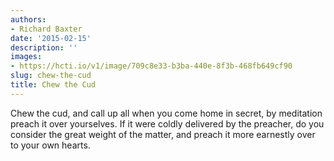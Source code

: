 ```yaml
---
authors:
- Richard Baxter
date: '2015-02-15'
description: ''
images:
- https://hcti.io/v1/image/709c8e33-b3ba-440e-8f3b-468fb649cf90
slug: chew-the-cud
title: Chew the Cud
---
```


Chew the cud, and call up all when you come home in secret, by meditation preach it over yourselves. If it were coldly delivered by the preacher, do you consider the great weight of the matter, and preach it more earnestly over to your own hearts.